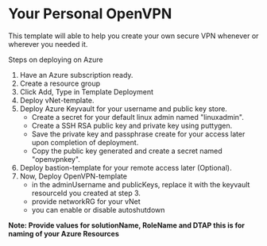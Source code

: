 # Your Personal OpenVPN

This template will able to help you create your own secure VPN whenever or wherever you needed it.


Steps on deploying on Azure

1. Have an Azure subscription ready.
2. Create a resource group
3. Click Add, Type in Template Deployment
2. Deploy vNet-template.
3. Deploy Azure Keyvault for your username and public key store.
    - Create a secret for your default linux admin named "linuxadmin".
    - Create a SSH RSA public key and private key using puttygen.
    - Save the private key and passphrase create for your access later upon completion of deployment.
    - Copy the public key generated and create a secret named "openvpnkey".
4. Deploy bastion-template for your remote access later (Optional).
5. Now, Deploy OpenVPN-template
    - in the adminUsername and publicKeys, replace it with the keyvault resourceId you created at step 3.
    - provide networkRG for your vNet
    - you can enable or disable autoshutdown
    
    
**Note: Provide values for solutionName, RoleName and DTAP this is for naming of your Azure Resources**
